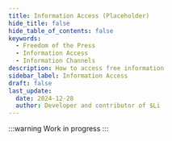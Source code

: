 ```yaml
---
title: Information Access (Placeholder)
hide_title: false
hide_table_of_contents: false
keywords:
  - Freedom of the Press
  - Information Access
  - Information Channels
description: How to access free information
sidebar_label: Information Access
draft: false
last_update:
  date: 2024-12-28
  author: Developer and contributor of $Li
---
```


:::warning
Work in progress
:::
